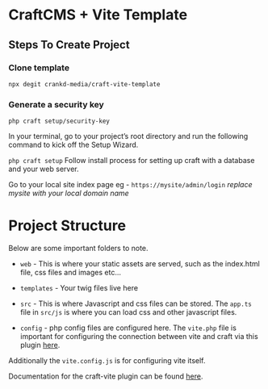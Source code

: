 # CraftCMS + Vite Template

## Steps To Create Project

### Clone template

`npx degit crankd-media/craft-vite-template`

### Generate a security key

`php craft setup/security-key`

In your terminal, go to your project’s root directory and run the following command to kick off the Setup Wizard.

`php craft setup`
Follow install process for setting up craft with a database and your web server.

Go to your local site index page eg - `https://mysite/admin/login` _replace mysite with your local domain name_

# Project Structure

Below are some important folders to note.

- `web` - This is where your static assets are served, such as the index.html file, css files and images etc...

- `templates` - Your twig files live here
- `src` - This is where Javascript and css files can be stored. The `app.ts` file in `src/js` is where you can load css and other javascript files.
- `config` - php config files are configured here. The `vite.php` file is important for configuring the connection between vite and craft via this plugin [here](https://github.com/nystudio107/craft-vite).

Additionally the `vite.config.js` is for configuring vite itself.

Documentation for the craft-vite plugin can be found [here](https://nystudio107.com/docs/vite/).
